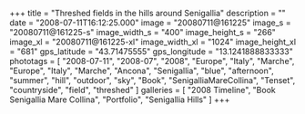 +++
title = "Threshed fields in the hills around Senigallia"
description = ""
date = "2008-07-11T16:12:25.000"
image = "20080711@161225"
image_s = "20080711@161225-s"
image_width_s = "400"
image_height_s = "266"
image_xl = "20080711@161225-xl"
image_width_xl = "1024"
image_height_xl = "681"
gps_latitude = "43.71475555"
gps_longitude = "13.1241888833333"
phototags = [ "2008-07-11", "2008-07", "2008", "Europe", "Italy", "Marche", "Europe", "Italy", "Marche", "Ancona", "Senigallia", "blue", "afternoon", "summer", "hill", "outdoor", "sky", "Book", "SenigalliaMareCollina", "Tenset", "countryside", "field", "threshed" ]
galleries = [ "2008 Timeline", "Book Senigallia Mare Collina", "Portfolio", "Senigallia Hills" ]
+++
